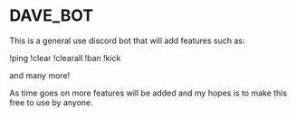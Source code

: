 # DAVE_BOT

This is a general use discord bot that will add features such as:

!ping
!clear
!clearall
!ban
!kick

and many more!

As time goes on more features will be added and my hopes is to make this free to use by anyone.
